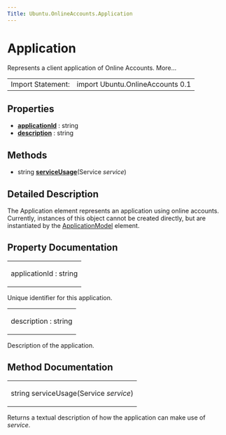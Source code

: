 ```yaml
---
Title: Ubuntu.OnlineAccounts.Application
---
```

        
Application
===========

<span class="subtitle"></span>
Represents a client application of Online Accounts. More...

|                   |                                  |
|-------------------|----------------------------------|
| Import Statement: | import Ubuntu.OnlineAccounts 0.1 |

<span id="properties"></span>
Properties
----------

-   ****[applicationId](#applicationId-prop)**** : string
-   ****[description](#description-prop)**** : string

<span id="methods"></span>
Methods
-------

-   string ****[serviceUsage](#serviceUsage-method)****(Service *service*)

<span id="details"></span>
Detailed Description
--------------------

The Application element represents an application using online accounts. Currently, instances of this object cannot be created directly, but are instantiated by the [ApplicationModel](../Ubuntu.OnlineAccounts.ApplicationModel.md) element.

Property Documentation
----------------------

<table>
<colgroup>
<col width="100%" />
</colgroup>
<tbody>
<tr class="odd">
<td><p><span id="applicationId-prop"></span><span class="name">applicationId</span> : <span class="type">string</span></p></td>
</tr>
</tbody>
</table>

Unique identifier for this application.

<table>
<colgroup>
<col width="100%" />
</colgroup>
<tbody>
<tr class="odd">
<td><p><span id="description-prop"></span><span class="name">description</span> : <span class="type">string</span></p></td>
</tr>
</tbody>
</table>

Description of the application.

Method Documentation
--------------------

<table>
<colgroup>
<col width="100%" />
</colgroup>
<tbody>
<tr class="odd">
<td><p><span id="serviceUsage-method"></span><span class="type">string</span> <span class="name">serviceUsage</span>(<span class="type">Service</span> <em>service</em>)</p></td>
</tr>
</tbody>
</table>

Returns a textual description of how the application can make use of *service*.


